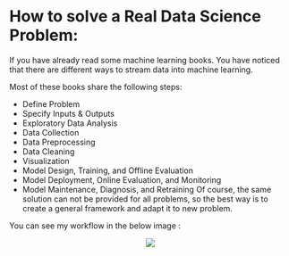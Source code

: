 # How to solve a Real Data Science Problem:
If you have already read some machine learning books. You have noticed that there are different ways to stream data into machine learning.

Most of these books share the following steps:

* Define Problem
* Specify Inputs & Outputs
* Exploratory Data Analysis
* Data Collection
* Data Preprocessing
* Data Cleaning
* Visualization
* Model Design, Training, and Offline Evaluation
* Model Deployment, Online Evaluation, and Monitoring
* Model Maintenance, Diagnosis, and Retraining
 Of course, the same solution can not be provided for all problems, so the best way is to create a general framework and adapt it to new problem.

You can see my workflow in the below image :
 <div align="center">
 
<img src="http://s8.picofile.com/file/8344100018/workflow3.png">
  </div>
